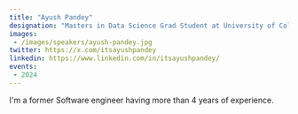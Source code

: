```yaml
---
title: "Ayush Pandey"
designation: "Masters in Data Science Grad Student at University of Colorado, Boulder"
images:
 - /images/speakers/ayush-pandey.jpg
twitter: https://x.com/itsayushpandey
linkedin: https://www.linkedin.com/in/itsayushpandey/
events:
 - 2024
---
```


I'm a former Software engineer having more than 4 years of experience.